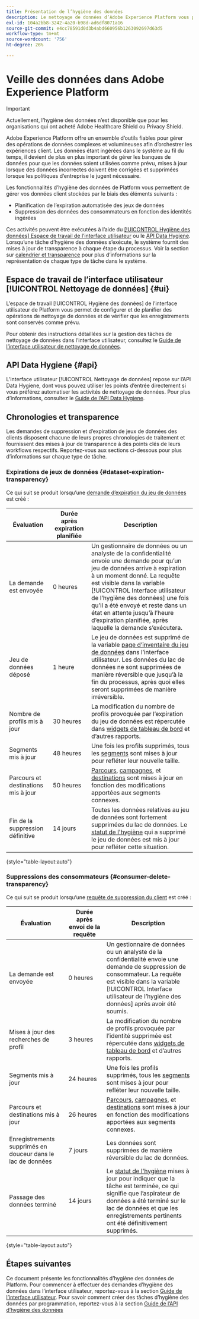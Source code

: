 ```yaml
---
title: Présentation de l’hygiène des données
description: Le nettoyage de données d’Adobe Experience Platform vous permet de gérer le cycle de vie des données en mettant à jour ou en purgeant des enregistrements obsolètes ou inexacts.
exl-id: 104a2bb8-3242-4a20-b98d-ad6df8071a16
source-git-commit: e4cc78591d0d3b4abd660956b1263092697d63d5
workflow-type: tm+mt
source-wordcount: '756'
ht-degree: 26%

---
```


# Veille des données dans Adobe Experience Platform

>[!IMPORTANT]
>
>Actuellement, l’hygiène des données n’est disponible que pour les organisations qui ont acheté Adobe Healthcare Shield ou Privacy Shield.

Adobe Experience Platform offre un ensemble d’outils fiables pour gérer des opérations de données complexes et volumineuses afin d’orchestrer les expériences client. Les données étant ingérées dans le système au fil du temps, il devient de plus en plus important de gérer les banques de données pour que les données soient utilisées comme prévu, mises à jour lorsque des données incorrectes doivent être corrigées et supprimées lorsque les politiques d’entreprise le jugent nécessaire.

Les fonctionnalités d’hygiène des données de Platform vous permettent de gérer vos données client stockées par le biais des éléments suivants :

* Planification de l’expiration automatisée des jeux de données
* Suppression des données des consommateurs en fonction des identités ingérées

Ces activités peuvent être exécutées à l’aide du [[!UICONTROL Hygiène des données] Espace de travail de l’interface utilisateur](#ui) ou le [API Data Hygiene](#api). Lorsqu’une tâche d’hygiène des données s’exécute, le système fournit des mises à jour de transparence à chaque étape du processus. Voir la section sur [calendrier et transparence](#timelines-and-transparency) pour plus d’informations sur la représentation de chaque type de tâche dans le système.

## Espace de travail de l’interface utilisateur [!UICONTROL Nettoyage de données] {#ui}

L’espace de travail [!UICONTROL Hygiène des données] de l’interface utilisateur de Platform vous permet de configurer et de planifier des opérations de nettoyage de données et de vérifier que les enregistrements sont conservés comme prévu.

Pour obtenir des instructions détaillées sur la gestion des tâches de nettoyage de données dans l’interface utilisateur, consultez le [Guide de l’interface utilisateur de nettoyage de données](./ui/overview.md).

## API Data Hygiene {#api}

L’interface utilisateur [!UICONTROL Nettoyage de données] repose sur l’API Data Hygiene, dont vous pouvez utiliser les points d’entrée directement si vous préférez automatiser les activités de nettoyage de données. Pour plus d’informations, consultez le [Guide de l’API Data Hygiene](./api/overview.md).

## Chronologies et transparence

Les demandes de suppression et d’expiration de jeux de données des clients disposent chacune de leurs propres chronologies de traitement et fournissent des mises à jour de transparence à des points clés de leurs workflows respectifs. Reportez-vous aux sections ci-dessous pour plus d’informations sur chaque type de tâche.

### Expirations de jeux de données {#dataset-expiration-transparency}

Ce qui suit se produit lorsqu’une [demande d’expiration du jeu de données](./ui/dataset-expiration.md) est créé :

| Évaluation | Durée après expiration planifiée | Description |
| --- | --- | --- |
| La demande est envoyée | 0 heures | Un gestionnaire de données ou un analyste de la confidentialité envoie une demande pour qu’un jeu de données arrive à expiration à un moment donné. La requête est visible dans la variable [!UICONTROL Interface utilisateur de l’hygiène des données] une fois qu’il a été envoyé et reste dans un état en attente jusqu’à l’heure d’expiration planifiée, après laquelle la demande s’exécutera. |
| Jeu de données déposé | 1 heure | Le jeu de données est supprimé de la variable [page d’inventaire du jeu de données](../catalog/datasets/user-guide.md) dans l’interface utilisateur. Les données du lac de données ne sont supprimées de manière réversible que jusqu’à la fin du processus, après quoi elles seront supprimées de manière irréversible. |
| Nombre de profils mis à jour | 30 heures | La modification du nombre de profils provoquée par l’expiration du jeu de données est répercutée dans [widgets de tableau de bord](../dashboards/guides/profiles.md#profile-count-trend) et d’autres rapports. |
| Segments mis à jour | 48 heures | Une fois les profils supprimés, tous les [segments](../segmentation/home.md) sont mises à jour pour refléter leur nouvelle taille. |
| Parcours et destinations mis à jour | 50 heures | [Parcours](https://experienceleague.adobe.com/docs/journey-optimizer/using/orchestrate-journeys/about-journeys/journey.html), [campagnes](https://experienceleague.adobe.com/docs/journey-optimizer/using/campaigns/get-started-with-campaigns.html), et [destinations](../destinations/home.md) sont mises à jour en fonction des modifications apportées aux segments connexes. |
| Fin de la suppression définitive | 14 jours | Toutes les données relatives au jeu de données sont fortement supprimées du lac de données. Le [statut de l&#39;hygiène](./ui/browse.md#view-details) qui a supprimé le jeu de données est mis à jour pour refléter cette situation. |

{style=&quot;table-layout:auto&quot;}

### Suppressions des consommateurs {#consumer-delete-transparency}

Ce qui suit se produit lorsqu’une [requête de suppression du client](./ui/delete-consumer.md) est créé :

| Évaluation | Durée après envoi de la requête | Description |
| --- | --- | --- |
| La demande est envoyée | 0 heures | Un gestionnaire de données ou un analyste de la confidentialité envoie une demande de suppression de consommateur. La requête est visible dans la variable [!UICONTROL Interface utilisateur de l’hygiène des données] après avoir été soumis. |
| Mises à jour des recherches de profil | 3 heures | La modification du nombre de profils provoquée par l’identité supprimée est répercutée dans [widgets de tableau de bord](../dashboards/guides/profiles.md#profile-count-trend) et d’autres rapports. |
| Segments mis à jour | 24 heures | Une fois les profils supprimés, tous les [segments](../segmentation/home.md) sont mises à jour pour refléter leur nouvelle taille. |
| Parcours et destinations mis à jour | 26 heures | [Parcours](https://experienceleague.adobe.com/docs/journey-optimizer/using/orchestrate-journeys/about-journeys/journey.html), [campagnes](https://experienceleague.adobe.com/docs/journey-optimizer/using/campaigns/get-started-with-campaigns.html), et [destinations](../destinations/home.md) sont mises à jour en fonction des modifications apportées aux segments connexes. |
| Enregistrements supprimés en douceur dans le lac de données | 7 jours | Les données sont supprimées de manière réversible du lac de données. |
| Passage des données terminé | 14 jours | Le [statut de l&#39;hygiène](./ui/browse.md#view-details) mises à jour pour indiquer que la tâche est terminée, ce qui signifie que l’aspirateur de données a été terminé sur le lac de données et que les enregistrements pertinents ont été définitivement supprimés. |

{style=&quot;table-layout:auto&quot;}

## Étapes suivantes

Ce document présente les fonctionnalités d’hygiène des données de Platform. Pour commencer à effectuer des demandes d’hygiène des données dans l’interface utilisateur, reportez-vous à la section [Guide de l’interface utilisateur](./ui/overview.md). Pour savoir comment créer des tâches d’hygiène des données par programmation, reportez-vous à la section [Guide de l’API d’hygiène des données](./api/overview.md)
